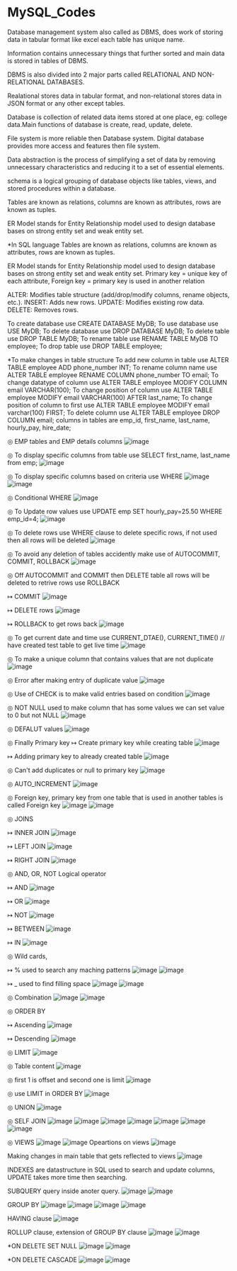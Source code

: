 # MySQL_Codes

Database management system also called as DBMS, does work of storing data in tabular format like excel each table has unique name.

Information contains unnecessary things that further sorted and main data is stored in tables of DBMS.

DBMS is also divided into 2 major parts called RELATIONAL AND NON-RELATIONAL DATABASES.

Realational stores data in tabular format, and non-relational stores data in JSON format or any other except tables.

Database is collection of related data items stored at one place, eg: college data.Main functions of database is create, read, update, delete.

File system is more reliable then Database system. Digital database provides more access and features then file system.

Data abstraction is the process of simplifying a set of data by removing unnecessary characteristics and reducing it to a set of essential elements.

schema is a logical grouping of database objects like tables, views, and stored procedures within a database.

Tables are known as relations, columns are known as attributes, rows are known as tuples.

ER Model stands for Entity Relationship model used to design database bases on strong entity set and weak entity set.

*In SQL language
Tables are known as relations,
columns are known as attributes,
rows are known as tuples.

ER Model stands for Entity Relationship model used to design database bases on strong entity set and weak entity set.
Primary key = unique key of each attribute, Foreign key = primary key is used in another relation

ALTER: Modifies table structure (add/drop/modify columns, rename objects, etc.).
INSERT: Adds new rows.
UPDATE: Modifies existing row data.
DELETE: Removes rows.

To create database use CREATE DATABASE MyDB;
To use database use USE MyDB;
To delete database use DROP DATABASE MyDB;
To delete table use DROP TABLE MyDB;
To rename table use RENAME TABLE MyDB TO employee;
To drop table use DROP TABLE employee;

*To make changes in table structure
To add new column in table use ALTER TABLE employee ADD phone_number INT;
To rename column name use ALTER TABLE employee RENAME COLUMN phone_number TO email;
To change datatype of column use ALTER TABLE employee MODIFY COLUMN email VARCHAR(100);
To change position of column use ALTER TABLE employee MODIFY email VARCHAR(100) AFTER last_name;
To change position of column to first use ALTER TABLE employee MODIFY email varchar(100) FIRST;
To delete column use ALTER TABLE employee DROP COLUMN email;
columns in tables are emp_id, first_name, last_name, hourly_pay, hire_date;


◎ EMP tables and EMP details columns
![image](https://github.com/user-attachments/assets/2f4b49e3-c760-484c-8801-1604277c9c27)

◎ To display specific columns from table use SELECT first_name, last_name from emp;
![image](https://github.com/user-attachments/assets/72b72ac0-9c2b-46fc-a83c-6c8f68ac5fb7)

◎ To display specific columns based on criteria use WHERE
![image](https://github.com/user-attachments/assets/7cb2b361-dc69-4b9e-aeca-d80e410afbd5)
![image](https://github.com/user-attachments/assets/3b269e49-74c9-4e2f-8bbd-a287c95d35c1)

◎ Conditional WHERE
![image](https://github.com/user-attachments/assets/05b27d44-9c0d-4228-bbba-ab570de6a777)

◎ To Update row values use UPDATE emp SET hourly_pay=25.50 WHERE emp_id=4;
![image](https://github.com/user-attachments/assets/4ebf2cf9-d9db-4257-9edd-316aaed2217b)

◎ To delete rows use WHERE clause to delete specific rows, if not used then all rows will be deleted
![image](https://github.com/user-attachments/assets/cfe09786-5206-46cc-931e-d7355c8997b0)

◎ To avoid any deletion of tables accidently make use of AUTOCOMMIT, COMMIT, ROLLBACK
![image](https://github.com/user-attachments/assets/54d65896-9b13-4adc-95ae-9cc7713f25cd)

◎ Off AUTOCOMMIT and COMMIT then DELETE table all rows will be deleted to retrive rows use ROLLBACK

↦ COMMIT
![image](https://github.com/user-attachments/assets/9aacbd18-ae18-49ef-979d-7f339b1c1db3)

↦ DELETE rows
![image](https://github.com/user-attachments/assets/f12c2c54-efc7-43e4-a44c-cf4a0c704bbc)

↦ ROLLBACK to get rows back
![image](https://github.com/user-attachments/assets/fb39a504-e125-4d6d-84b7-d5b1626b23ff)

◎ To get current date and time use CURRENT_DTAE(), CURRENT_TIME() // have created test table to get live time
![image](https://github.com/user-attachments/assets/58370103-b079-4a04-b4f7-db32cf70f544)

◎ To make a unique column that contains values that are not duplicate
![image](https://github.com/user-attachments/assets/341975dc-a5d8-4528-a5a1-a5eccb6ae035)

◎ Error after making entry of duplicate value
![image](https://github.com/user-attachments/assets/f578bf72-3ba9-4daf-80c2-90f7bd83944a)

◎ Use of CHECK is to make valid entries based on condition
![image](https://github.com/user-attachments/assets/28c89908-b163-4568-a262-9252d8a8b2b5)

◎ NOT NULL used to make column that has some values we can set value to 0 but not NULL
![image](https://github.com/user-attachments/assets/c5d01852-76e5-44ae-b5b0-85c2249a5940)

◎ DEFALUT values
![image](https://github.com/user-attachments/assets/ea81093c-0a27-4dba-af47-fe3722989104)

◎ Finally Primary key
↦ Create primary key while creating table
![image](https://github.com/user-attachments/assets/6e252e42-390a-4f30-ba9b-b700f082bb22)

↦ Adding primary key to already created table
![image](https://github.com/user-attachments/assets/f673694d-07e2-4f44-a5fb-9a1c7cfd831e)

◎ Can't add duplicates or null to primary key
![image](https://github.com/user-attachments/assets/953535b5-d364-481a-bc3d-1515cd641299)

◎ AUTO_INCREMENT
![image](https://github.com/user-attachments/assets/817ca15e-27ff-41ad-9adc-cad2c63db6bb)

◎ Foreign key, primary key from one table that is used in another tables is called Foreign key
![image](https://github.com/user-attachments/assets/65fda6a4-071c-4522-90b4-6afccb283062)
![image](https://github.com/user-attachments/assets/fa0b31eb-ba70-4642-b0c6-bdb1523811c7)

◎ JOINS

↦ INNER JOIN ![image](https://github.com/user-attachments/assets/8843b307-c8e5-4948-9a70-8250bb28874c)

↦ LEFT JOIN ![image](https://github.com/user-attachments/assets/5b17be50-2c68-4086-8541-10151783aa4c)

↦ RIGHT JOIN ![image](https://github.com/user-attachments/assets/81e88cfe-e99f-4848-85a9-349de185ebf7)

◎ AND, OR, NOT Logical operator

↦ AND ![image](https://github.com/user-attachments/assets/527ff972-6819-4a42-acb8-2c186f5f9896)

↦ OR ![image](https://github.com/user-attachments/assets/2cc9b45d-cf4a-4417-ab60-e7590a5d8d21)

↦ NOT ![image](https://github.com/user-attachments/assets/aafb611b-9538-450a-a468-316bea47653c)

↦ BETWEEN ![image](https://github.com/user-attachments/assets/61db1f67-9b83-4e81-9813-73d480acebcb)

↦ IN ![image](https://github.com/user-attachments/assets/6595aecf-60d3-4c09-b5a7-d55225178a52)

◎ Wild cards, 

↦ % used to search any maching patterns
![image](https://github.com/user-attachments/assets/812da724-661c-4741-852f-488916951f0e)
![image](https://github.com/user-attachments/assets/0a8a4626-bfe4-4a5d-bd75-7e1d312193f6)

↦ _ used to find filling space
![image](https://github.com/user-attachments/assets/3c5a78cb-2782-4248-8777-fb3e80b25ada)
![image](https://github.com/user-attachments/assets/86749a21-812d-48ff-949d-72c44f8a0017)

◎ Combination
![image](https://github.com/user-attachments/assets/317081fb-a144-47e3-9405-174b9da71123)
![image](https://github.com/user-attachments/assets/52e13afa-4c9d-4bdd-abf0-b9214cd2fe7e)

◎ ORDER BY

↦ Ascending ![image](https://github.com/user-attachments/assets/3aac4eca-c989-4c2a-a23d-1069589f2eb4)

↦ Descending ![image](https://github.com/user-attachments/assets/81cf8aa8-501f-4584-a5e8-0450e64c1124)

◎ LIMIT
![image](https://github.com/user-attachments/assets/b40afd12-9196-4889-a5e9-0a3d5b3fd791)

◎ Table content
![image](https://github.com/user-attachments/assets/2abafaee-04cd-42b3-8c2b-57a5a97608e0)

◎ first 1 is offset and second one is limit
![image](https://github.com/user-attachments/assets/c25692b5-c237-489f-80ed-3c66a00342fc)

◎ use LIMIT in ORDER BY
![image](https://github.com/user-attachments/assets/05d7faee-d193-439e-96e1-4263ceb2838c)

◎ UNION
![image](https://github.com/user-attachments/assets/9e01101a-293d-422f-b87c-8c433b6c059f)

◎ SELF JOIN
![image](https://github.com/user-attachments/assets/f519847f-28b9-47e7-99c3-05ba6eb72b96)
![image](https://github.com/user-attachments/assets/cfdfc0c9-0639-46a3-89e0-729c19f8bc03)
![image](https://github.com/user-attachments/assets/db1e34c4-58ff-4502-bc73-df8cdefb9a88)
![image](https://github.com/user-attachments/assets/4d1d2eb3-c303-42b9-a3c4-d03b246c0ee9)
![image](https://github.com/user-attachments/assets/b28dd611-b07e-4d8c-9462-9311e33b3caf)
![image](https://github.com/user-attachments/assets/634eaf4b-471b-4cda-8575-00bc79818e3a)
![image](https://github.com/user-attachments/assets/2100f08a-84e7-4387-8b2b-1025f30d2b78)

◎ VIEWS
![image](https://github.com/user-attachments/assets/cd3b560e-6d6b-41e2-b6f1-be1043b24d5a)
![image](https://github.com/user-attachments/assets/ddaf1fb7-fc8f-4da4-9e07-601532cd4d9b)
Opeartions on views
![image](https://github.com/user-attachments/assets/8b9ea277-4b66-4b2e-9967-e817d2fd2afc)

Making changes in main table that gets reflected to views
![image](https://github.com/user-attachments/assets/1160eca2-b6b0-49a1-b822-1a48b688ed84)

INDEXES are datastructure in SQL used to search and update columns, UPDATE takes more time then searching.

SUBQUERY query inside anoter query.
![image](https://github.com/user-attachments/assets/8e256f01-83d8-4715-bd1e-24c94572ee02)
![image](https://github.com/user-attachments/assets/66b310d2-c4c4-4ff7-9416-52ffc7df88e3)

GROUP BY
![image](https://github.com/user-attachments/assets/f12bcdd8-a911-4f49-8f95-3566c14c0fd8)
![image](https://github.com/user-attachments/assets/b747ab73-2401-489e-8836-ce2ad727ece7)
![image](https://github.com/user-attachments/assets/9dae0083-5afb-4501-b708-18cd1f8a2889)
![image](https://github.com/user-attachments/assets/6b877981-f072-40ef-bbe8-b756c282d19f)

HAVING clause
![image](https://github.com/user-attachments/assets/d9d64f09-a9a3-4575-ada7-b0fdf15da168)

ROLLUP clause, extension of GROUP BY clause
![image](https://github.com/user-attachments/assets/a8fef7da-f2c7-43bd-98b1-4cb48abc5696)
![image](https://github.com/user-attachments/assets/784852d7-d392-440f-a5cf-5e7948905fd5)

*ON DELETE SET NULL
![image](https://github.com/user-attachments/assets/4104e58d-cd7a-4d0c-bad3-83d9460edb32)
![image](https://github.com/user-attachments/assets/c7510c18-6553-424d-9be1-a39bf0ef9607)

*ON DELETE CASCADE
![image](https://github.com/user-attachments/assets/6404e26e-2325-4c5e-8958-b4ae187af113)
![image](https://github.com/user-attachments/assets/4fdcafb5-80e3-451c-a1d1-79cd4ece97fd)


